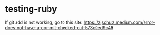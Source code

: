 # testing-ruby

If git add is not working, go to this site: https://zjschulz.medium.com/error-does-not-have-a-commit-checked-out-573c0ed9c49
